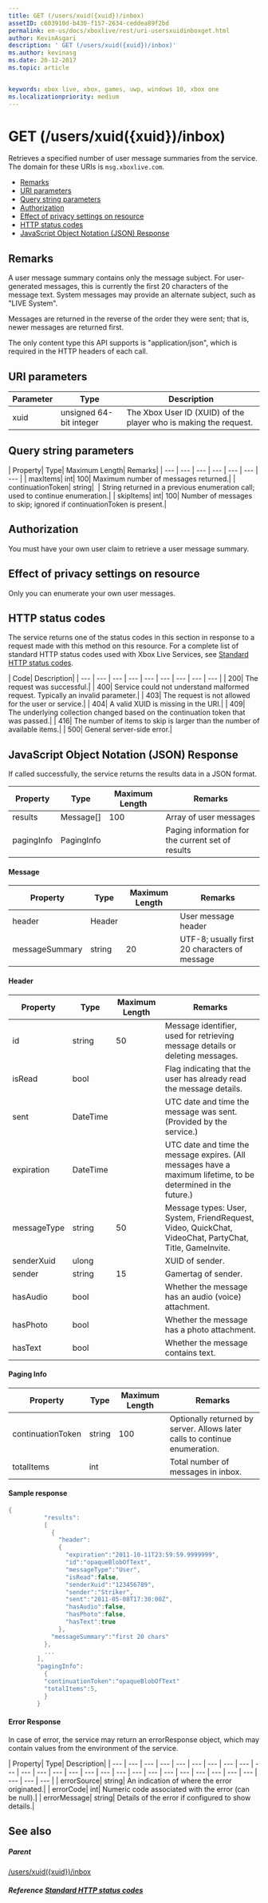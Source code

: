 ```yaml
---
title: GET (/users/xuid({xuid})/inbox)
assetID: c603910d-b430-f157-2634-ceddea89f2bd
permalink: en-us/docs/xboxlive/rest/uri-usersxuidinboxget.html
author: KevinAsgari
description: ' GET (/users/xuid({xuid})/inbox)'
ms.author: kevinasg
ms.date: 20-12-2017
ms.topic: article


keywords: xbox live, xbox, games, uwp, windows 10, xbox one
ms.localizationpriority: medium
---
```



# GET (/users/xuid({xuid})/inbox)
Retrieves a specified number of user message summaries from the service.
The domain for these URIs is `msg.xboxlive.com`.

  * [Remarks](#ID4EV)
  * [URI parameters](#ID4EEB)
  * [Query string parameters](#ID4EIC)
  * [Authorization](#ID4EGE)
  * [Effect of privacy settings on resource](#ID4ETE)
  * [HTTP status codes](#ID4E5E)
  * [JavaScript Object Notation (JSON) Response](#ID4EMH)

<a id="ID4EV"></a>


## Remarks

A user message summary contains only the message subject. For user-generated messages, this is currently the first 20 characters of the message text. System messages may provide an alternate subject, such as "LIVE System".

Messages are returned in the reverse of the order they were sent; that is, newer messages are returned first.

The only content type this API supports is "application/json", which is required in the HTTP headers of each call.

<a id="ID4EEB"></a>


## URI parameters

| Parameter| Type| Description|
| --- | --- | --- |
| xuid| unsigned 64-bit integer| The Xbox User ID (XUID) of the player who is making the request.|

<a id="ID4EIC"></a>


## Query string parameters

| Property| Type| Maximum Length| Remarks|
| --- | --- | --- | --- | --- | --- | --- |
| maxItems| int| 100| Maximum number of messages returned.|
| continuationToken| string|  | String returned in a previous enumeration call; used to continue enumeration.|
| skipItems| int| 100| Number of messages to skip; ignored if continuationToken is present.|

<a id="ID4EGE"></a>


## Authorization

You must have your own user claim to retrieve a user message summary.

<a id="ID4ETE"></a>


## Effect of privacy settings on resource

Only you can enumerate your own user messages.

<a id="ID4E5E"></a>


## HTTP status codes

The service returns one of the status codes in this section in response to a request made with this method on this resource. For a complete list of standard HTTP status codes used with Xbox Live Services, see [Standard HTTP status codes](../../additional/httpstatuscodes.md).

| Code| Description|
| --- | --- | --- | --- | --- | --- | --- | --- | --- |
| 200| The request was successful.|
| 400| Service could not understand malformed request. Typically an invalid parameter.|
| 403| The request is not allowed for the user or service.|
| 404| A valid XUID is missing in the URI.|
| 409| The underlying collection changed based on the continuation token that was passed.|
| 416| The number of items to skip is larger than the number of available items.|
| 500| General server-side error.|

<a id="ID4EMH"></a>


## JavaScript Object Notation (JSON) Response

If called successfully, the service returns the results data in a JSON format.

| Property| Type| Maximum Length| Remarks|
| --- | --- | --- | --- |
| results| Message[]| 100| Array of user messages|
| pagingInfo| PagingInfo|  | Paging information for the current set of results|

#### Message

| Property| Type| Maximum Length| Remarks|
| --- | --- | --- | --- |
| header| Header|  | User message header|
| messageSummary| string| 20| UTF-8; usually first 20 characters of message|

#### Header

| Property| Type| Maximum Length| Remarks|
| --- | --- | --- | --- |
| id| string| 50| Message identifier, used for retrieving message details or deleting messages.|
| isRead| bool|  | Flag indicating that the user has already read the message details.|
| sent| DateTime|  | UTC date and time the message was sent. (Provided by the service.)|
| expiration| DateTime|  | UTC date and time the message expires. (All messages have a maximum lifetime, to be determined in the future.)|
| messageType| string| 50| Message types: User, System, FriendRequest, Video, QuickChat, VideoChat, PartyChat, Title, GameInvite.|
| senderXuid| ulong|  | XUID of sender.|
| sender| string| 15| Gamertag of sender.|
| hasAudio| bool|  | Whether the message has an audio (voice) attachment.|
| hasPhoto| bool|  | Whether the message has a photo attachment.|
| hasText| bool|  | Whether the message contains text.|

#### Paging Info

| Property| Type| Maximum Length| Remarks|
| --- | --- | --- | --- |
| continuationToken| string| 100| Optionally returned by server. Allows later calls to continue enumeration.|
| totalItems| int|  | Total number of messages in inbox.|

#### Sample response

```cpp
{
          "results":
          [
            {
              "header":
              {
                "expiration":"2011-10-11T23:59:59.9999999",
                "id":"opaqueBlobOfText",
                "messageType":"User",
                "isRead":false,
                "senderXuid":"123456789",
                "sender":"Striker",
                "sent":"2011-05-08T17:30:00Z",
                "hasAudio":false,
                "hasPhoto":false,
                "hasText":true
              },
            "messageSummary":"first 20 chars"
          },
          ...
        ],
        "pagingInfo":
          {
          "continuationToken":"opaqueBlobOfText"
          "totalItems":5,
          }
        }

```

#### Error Response

In case of error, the service may return an errorResponse object, which may contain values from the environment of the service.

| Property| Type| Description|
| --- | --- | --- | --- | --- | --- | --- | --- | --- | --- | --- | --- | --- | --- | --- | --- | --- | --- | --- | --- | --- | --- | --- | --- | --- | --- | --- | --- |
| errorSource| string| An indication of where the error originated.|
| errorCode| int| Numeric code associated with the error (can be null).|
| errorMessage| string| Details of the error if configured to show details.|

<a id="ID4EIKAC"></a>


## See also

<a id="ID4EKKAC"></a>


##### Parent  

[/users/xuid({xuid})/inbox](uri-usersxuidinbox.md)


<a id="ID4EWKAC"></a>


##### Reference  [Standard HTTP status codes](../../additional/httpstatuscodes.md)
